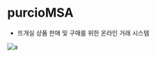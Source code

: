 # purcioMSA
- 뜨개실 상품 판매 및 구매를 위한 온라인 거래 시스템


![a](https://user-images.githubusercontent.com/30331087/124876999-95589180-e005-11eb-80ee-bdddbabd9932.png)

